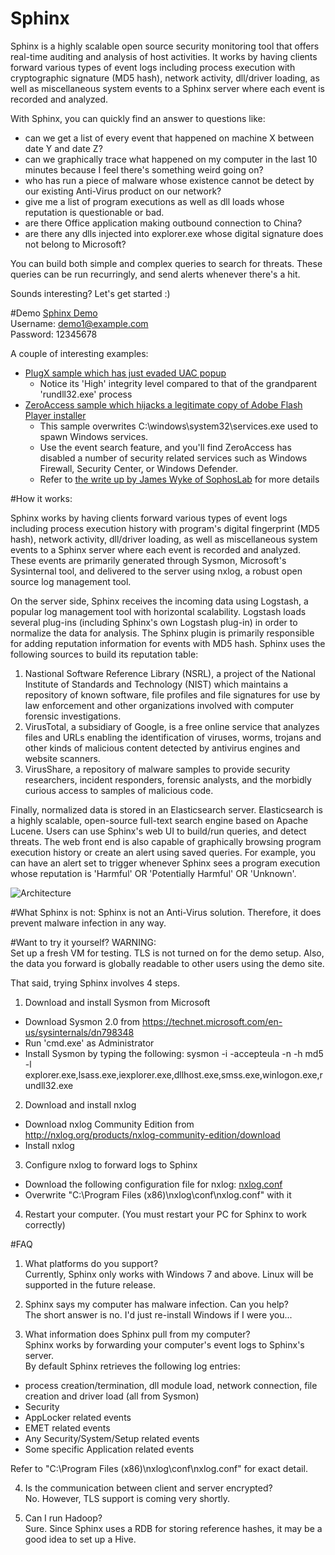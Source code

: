 # Sphinx
Sphinx is a highly scalable open source security monitoring tool that offers real-time auditing and analysis of host activities.
It works by having clients forward various types of event logs including process execution with cryptographic signature (MD5 hash), network activity, dll/driver loading, as well as miscellaneous system events to a Sphinx server where each event is recorded and analyzed. 

With Sphinx, you can quickly find an answer to questions like:

- can we get a list of every event that happened on machine X between date Y and date Z?
- can we graphically trace what happened on my computer in the last 10 minutes because I feel there's something weird going on?
- who has run a piece of malware whose existence cannot be detect by our existing Anti-Virus product on our network?
- give me a list of program executions as well as dll loads whose reputation is questionable or bad.
- are there Office application making outbound connection to China?
- are there any dlls injected into explorer.exe whose digital signature does not belong to Microsoft?


You can build both simple and complex queries to search for threats. 
These queries can be run recurringly, and send alerts whenever there's a hit.


Sounds interesting? Let's get started :)

#Demo
[Sphinx Demo](https://sphinx-demo.herokuapp.com)  
Username: demo1@example.com  
Password: 12345678  

A couple of interesting examples:
- [PlugX sample which has just evaded UAC popup](http://sphinx-demo.herokuapp.com/sb_admin/process_detail?hostname=infected-PC&guid=%7B056D4FE9-6C7B-5528-0000-001035CE0400%7D)  
  * Notice its 'High' integrity level compared to that of the grandparent 'rundll32.exe' process
- [ZeroAccess sample which hijacks a legitimate copy of Adobe Flash Player installer](http://sphinx-demo.herokuapp.com/sb_admin/process_detail?hostname=infected-PC&guid=%7B056D4FE9-61C7-552E-0000-001019430B00%7D)
  * This sample overwrites C:\windows\system32\services.exe used to spawn Windows services.
  * Use the event search feature, and you'll find ZeroAccess has disabled a number of security related services such as Windows Firewall, Security Center, or Windows Defender.
  * Refer to [the write up by James Wyke of SophosLab](https://sophosnews.files.wordpress.com/2012/04/zeroaccess2.pdf) for more details 
 



#How it works:

Sphinx works by having clients forward various types of event logs including process execution history with program's digital fingerprint (MD5 hash), network activity, dll/driver loading, as well as miscellaneous system events to a Sphinx server where each event is recorded and analyzed. These events are primarily generated through Sysmon, Microsoft's Sysinternal tool, and delivered to the server using nxlog, a robust open source log management tool. 

On the server side, Sphinx receives the incoming data using Logstash, a popular log management tool with horizontal scalability. Logstash loads several plug-ins (including Sphinx's own Logstash plug-in) in order to normalize the data for analysis. The Sphinx plugin is primarily responsible for adding reputation information for events with MD5 hash. Sphinx uses the following sources to build its reputation table:

1. Nastional Software Reference Library (NSRL), a project of the National Institute of Standards and Technology (NIST) which maintains a repository of known software, file profiles and file signatures for use by law enforcement and other organizations involved with computer forensic investigations.
2. VirusTotal, a subsidiary of Google, is a free online service that analyzes files and URLs enabling the identification of viruses, worms, trojans and other kinds of malicious content detected by antivirus engines and website scanners.
3. VirusShare, a repository of malware samples to provide security researchers, incident responders, forensic analysts, and the morbidly curious access to samples of malicious code.

Finally, normalized data is stored in an Elasticsearch server. Elasticsearch is a highly scalable, open-source full-text search engine based on Apache Lucene. Users can use Sphinx's web UI to build/run queries, and detect threats. The web front end is also capable of graphically browsing program execution history or create an alert using saved queries.
For example, you can have an alert set to trigger whenever Sphinx sees a program execution whose reputation is 'Harmful' OR 'Potentially Harmful' OR 'Unknown'.

![Architecture](https://raw.githubusercontent.com/wiki/hiro4848/sphinx/images/design.png)


#What Sphinx is not:
Sphinx is not an Anti-Virus solution. Therefore, it does prevent malware infection in any way. 


#Want to try it yourself?
WARNING:  
Set up a fresh VM for testing. TLS is not turned on for the demo setup. Also, the data you forward is globally readable to other users using the demo site.

That said, trying Sphinx involves 4 steps. 


1. Download and install Sysmon from Microsoft
  * Download Sysmon 2.0 from https://technet.microsoft.com/en-us/sysinternals/dn798348
  * Run 'cmd.exe' as Administrator 
  * Install Sysmon by typing the following:
     sysmon -i -accepteula -n -h md5 -l explorer.exe,lsass.exe,iexplorer.exe,dllhost.exe,smss.exe,winlogon.exe,rundll32.exe

2. Download and install nxlog
  * Download nxlog Community Edition from http://nxlog.org/products/nxlog-community-edition/download
  * Install nxlog

3. Configure nxlog to forward logs to Sphinx
  * Download the following configuration file for nxlog:
    [nxlog.conf](https://raw.githubusercontent.com/hiro4848/sphinx/master/nxlog.conf)
  * Overwrite "C:\Program Files (x86)\nxlog\conf\nxlog.conf" with it

4. Restart your computer. (You must restart your PC for Sphinx to work correctly)


#FAQ
1. What platforms do you support?  
Currently, Sphinx only works with Windows 7 and above. Linux will be supported in the future release.

2. Sphinx says my computer has malware infection. Can you help?  
The short answer is no. I'd just re-install Windows if I were you...

3. What information does Sphinx pull from my computer?  
Sphinx works by forwarding your computer's event logs to Sphinx's server.   
By default Sphinx retrieves the following log entries:  
 * process creation/termination, dll module load, network connection, file creation and driver load (all from Sysmon)
 * Security
 * AppLocker related events
 * EMET related events
 * Any Security/System/Setup related events
 * Some specific Application related events

 Refer to "C:\Program Files (x86)\nxlog\conf\nxlog.conf" for exact detail.

4. Is the communication between client and server encrypted?  
No. However, TLS support is coming very shortly.

5. Can I run Hadoop?  
Sure. Since Sphinx uses a RDB for storing reference hashes, it may be a good idea to set up a Hive.



